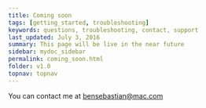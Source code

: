 ```yaml
---
title: Coming soon
tags: [getting_started, troubleshooting]
keywords: questions, troubleshooting, contact, support
last_updated: July 3, 2016
summary: This page will be live in the near future
sidebar: mydoc_sidebar
permalink: coming_soon.html
folder: v1.0
topnav: topnav
---
```


You can contact me at bensebastian@mac.com

